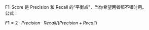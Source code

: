 


F1-Score 是 Precision 和 Recall 的“平衡点”，当你希望两者都不错时用。  
公式：

$F1=2⋅Precision⋅Recall/(Precision+Recall)$
